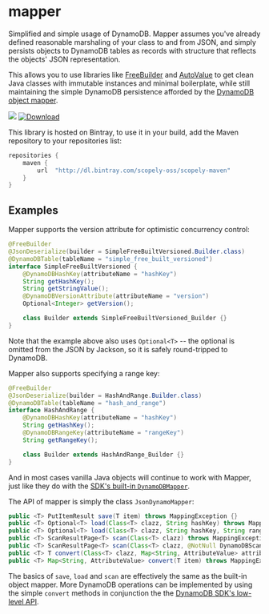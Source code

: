 # mapper
Simplified and simple usage of DynamoDB. Mapper assumes you've already defined reasonable marshaling of your class
to and from JSON, and simply persists objects to DynamoDB tables as records with structure that reflects the objects'
JSON representation.

This allows you to use libraries like [FreeBuilder](https://github.com/google/FreeBuilder) and [AutoValue](https://github.com/google/auto/tree/master/value) to get clean Java classes with immutable instances
and minimal boilerplate, while still maintaining the simple DynamoDB persistence afforded by the [DynamoDB object mapper](http://docs.aws.amazon.com/amazondynamodb/latest/developerguide/DynamoDBMapper.html).

<a href="https://travis-ci.org/scopely/mapper"><img src="https://travis-ci.org/scopely/mapper.svg" /></a>
[ ![Download](https://api.bintray.com/packages/scopely-oss/scopely-maven/mapper/images/download.svg) ](https://bintray.com/scopely-oss/scopely-maven/mapper/_latestVersion)

This library is hosted on Bintray, to use it in your build, add the Maven repository to your repositories list:

```groovy
repositories {
    maven {
        url  "http://dl.bintray.com/scopely-oss/scopely-maven"
    }
}
```


## Examples

Mapper supports the version attribute for optimistic concurrency control:

```java
@FreeBuilder
@JsonDeserialize(builder = SimpleFreeBuiltVersioned.Builder.class)
@DynamoDBTable(tableName = "simple_free_built_versioned")
interface SimpleFreeBuiltVersioned {
    @DynamoDBHashKey(attributeName = "hashKey")
    String getHashKey();
    String getStringValue();
    @DynamoDBVersionAttribute(attributeName = "version")
    Optional<Integer> getVersion();

    class Builder extends SimpleFreeBuiltVersioned_Builder {}
}
```

Note that the example above also uses `Optional<T>` -- the optional is omitted from the JSON by Jackson, so it is safely
round-tripped to DynamoDB.

Mapper also supports specifying a range key:

```java
@FreeBuilder
@JsonDeserialize(builder = HashAndRange.Builder.class)
@DynamoDBTable(tableName = "hash_and_range")
interface HashAndRange {
    @DynamoDBHashKey(attributeName = "hashKey")
    String getHashKey();
    @DynamoDBRangeKey(attributeName = "rangeKey")
    String getRangeKey();

    class Builder extends HashAndRange_Builder {}
}
```

And in most cases vanilla Java objects will continue to work with Mapper, just like they do with the [SDK's built-in
`DynamoDBMapper`](http://docs.aws.amazon.com/amazondynamodb/latest/developerguide/DynamoDBMapper.html).

The API of mapper is simply the class `JsonDynamoMapper`:

```java
public <T> PutItemResult save(T item) throws MappingException {}
public <T> Optional<T> load(Class<T> clazz, String hashKey) throws MappingException {}
public <T> Optional<T> load(Class<T> clazz, String hashKey, String rangeKey) throws MappingException {}
public <T> ScanResultPage<T> scan(Class<T> clazz) throws MappingException {}
public <T> ScanResultPage<T> scan(Class<T> clazz, @NotNull DynamoDBScanExpression scanExpression) throws MappingException {}
public <T> T convert(Class<T> clazz, Map<String, AttributeValue> attributeValueMap) throws MappingException {}
public <T> Map<String, AttributeValue> convert(T item) throws MappingException {}
```

The basics of `save`, `load` and `scan` are effectively the same as the built-in object mapper. More DynamoDB operations
can be implemented by using the simple `convert` methods in conjunction the the [DynamoDB SDK's low-level API](http://docs.aws.amazon.com/AWSJavaSDK/latest/javadoc/com/amazonaws/services/dynamodbv2/AmazonDynamoDBClient.html).